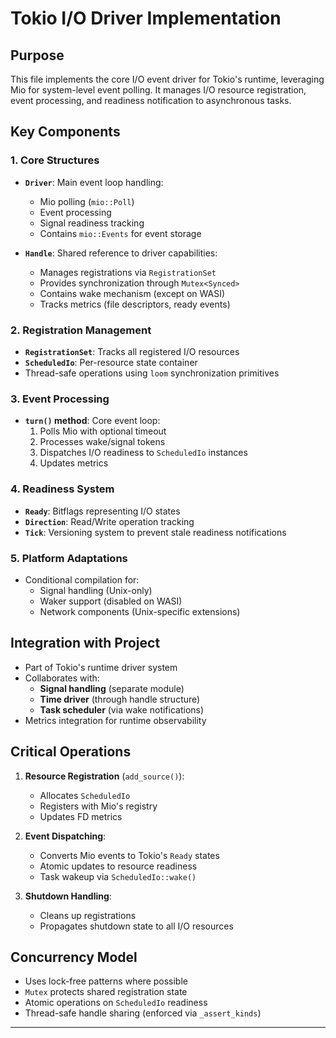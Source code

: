 # Tokio I/O Driver Implementation

## Purpose
This file implements the core I/O event driver for Tokio's runtime, leveraging Mio for system-level event polling. It manages I/O resource registration, event processing, and readiness notification to asynchronous tasks.

## Key Components

### 1. Core Structures
- **`Driver`**: Main event loop handling:
  - Mio polling (`mio::Poll`)
  - Event processing
  - Signal readiness tracking
  - Contains `mio::Events` for event storage

- **`Handle`**: Shared reference to driver capabilities:
  - Manages registrations via `RegistrationSet`
  - Provides synchronization through `Mutex<Synced>`
  - Contains wake mechanism (except on WASI)
  - Tracks metrics (file descriptors, ready events)

### 2. Registration Management
- **`RegistrationSet`**: Tracks all registered I/O resources
- **`ScheduledIo`**: Per-resource state container
- Thread-safe operations using `loom` synchronization primitives

### 3. Event Processing
- **`turn()` method**: Core event loop:
  1. Polls Mio with optional timeout
  2. Processes wake/signal tokens
  3. Dispatches I/O readiness to `ScheduledIo` instances
  4. Updates metrics

### 4. Readiness System
- **`Ready`**: Bitflags representing I/O states
- **`Direction`**: Read/Write operation tracking
- **`Tick`**: Versioning system to prevent stale readiness notifications

### 5. Platform Adaptations
- Conditional compilation for:
  - Signal handling (Unix-only)
  - Waker support (disabled on WASI)
  - Network components (Unix-specific extensions)

## Integration with Project
- Part of Tokio's runtime driver system
- Collaborates with:
  - **Signal handling** (separate module)
  - **Time driver** (through handle structure)
  - **Task scheduler** (via wake notifications)
- Metrics integration for runtime observability

## Critical Operations
1. **Resource Registration** (`add_source()`):
   - Allocates `ScheduledIo`
   - Registers with Mio's registry
   - Updates FD metrics

2. **Event Dispatching**:
   - Converts Mio events to Tokio's `Ready` states
   - Atomic updates to resource readiness
   - Task wakeup via `ScheduledIo::wake()`

3. **Shutdown Handling**:
   - Cleans up registrations
   - Propagates shutdown state to all I/O resources

## Concurrency Model
- Uses lock-free patterns where possible
- `Mutex` protects shared registration state
- Atomic operations on `ScheduledIo` readiness
- Thread-safe handle sharing (enforced via `_assert_kinds`)

---
